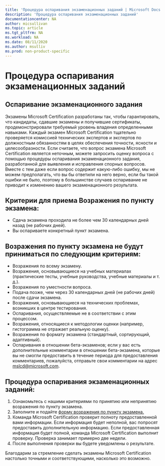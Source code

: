 ```yaml
---
title: 'Процедура оспаривания экзаменационных заданий | Microsoft Docs'
description: 'Процедура оспаривания экзаменационных заданий' 
documentationcenter: NA 
author: micsullivan
ms.topic: article
ms.tgt_pltfrm: NA
ms.workload: NA
ms.date: 08/11/2020
ms.author: msulliv
ms.prod: non-product-specific
---
```

# Процедура оспаривания экзаменационных заданий

## Оспаривание экзаменационного задания

Экзамены Microsoft Certification разработаны так, чтобы гарантировать, что кандидаты, сдавшие экзамены и получившие сертификаты, продемонстрировали требуемый уровень владения определенными навыками. Каждый экзамен Microsoft Certification тщательно проверяется комиссией технических экспертов и экспертов по должностным обязанностям в целях обеспечения точности, ясности и целесообразности. Если считаете, что вопрос экзамена Microsoft Certification является неточным, можете запросить оценку вопроса с помощью процедуры оспаривания экзаменационного задания, разработанной для выявления и исправления спорных вопросов. Вместе с тем даже если вопрос содержит какую-либо ошибку, мы не можем предполагать, что вы бы ответили на него верно, если бы такой ошибки не было, поэтому в большинстве случаев оспаривание не приводит к изменению вашего экзаменационного результата.

## Критерии для приема Возражения по пункту экзамена:

- Сдача экзамена проходила не более чем 30 календарных дней назад (не рабочих дней).
- Вы оспариваете конкретный пункт экзамена.

## Возражения по пункту экзамена не будут приниматься по следующим критериям:

- Возражения по всему экзамену.
- Возражения, основывающиеся на учебных материалах (практические тесты, учебные руководства, учебные материалы и т. д.).
- Возражения по уместности вопроса.
- Подача позже, чем через 30 календарных дней (не рабочих дней) после сдачи экзамена.
- Возражения, основывающиеся на технических проблемах, возникших в центре тестирования.
- Оспаривания, осуществляемые не в соответствии с этим процессом.
- Возражения, относящиеся к методологии оценки (например, гистограмма не отражает реальную оценку).
- Возражения по формату экзамена (стандартный, сортирующий, адаптивный).
- Оспаривания в отношении бета-экзаменов; если у вас есть дополнительные комментарии в отношении бета-экзамена, которые вы не смогли предоставить в течение периода для предоставления комментариев, пожалуйста, отправьте свои комментарии на адрес [mslcd@microsoft.com](mailto:mslcd@microsoft.com).

## Процедура оспаривания экзаменационных заданий:

1. Ознакомьтесь с нашими критериями по принятию или непринятию возражения по пункту экзамена.
2. Заполните и подайте [форму возражения по пункту экзамена.](https://forms.office.com/Pages/ResponsePage.aspx?id=v4j5cvGGr0GRqy180BHbR9SQgdTBB3hHnpJO6XSRH7RURDkwT0FBRjQ5TVpFMjZXMTUzOElISVdTTS4u)
3. Команда Microsoft Certification проверит полноту предоставленной вами информации. Если информация будет неполной, вас попросят предоставить дополнительную информацию. Если предоставленная информация будет полной, команда Microsoft Certification выполнит проверку. Проверка занимает примерно две недели.
4. После выполнения проверки вы будете уведомлены о результате.

Благодарим за стремление сделать экзамены Microsoft Certification настолько точными и соответствующими, насколько это возможно.